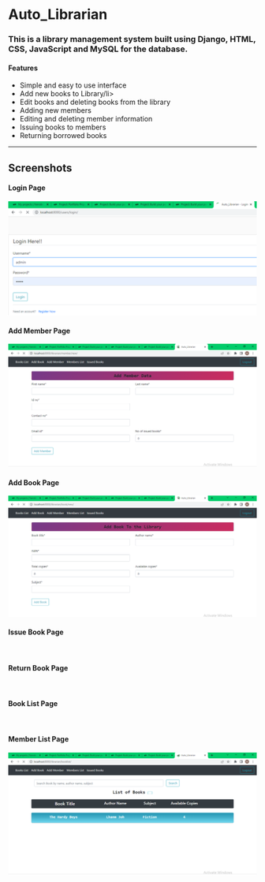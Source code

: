 # Auto_Librarian
<h3>This is a library management system built using Django, HTML, CSS, JavaScript and MySQL for the database.</h3>
<h4>Features</h4>
<ul>
<li>Simple and easy to use interface</li>
<li>Add new books to Library/li>
<li>Edit books and deleting books from the library</li>
<li>Adding new members</li>
<li>Editing and deleting member information</li>
<li>Issuing books to members</li>
<li>Returning borrowed books</li>
</ul>
<hr>
<h2>Screenshots</h2>
<h4>Login Page</h4>
<img src="/screenshots/login.png">
<h4>Add Member Page</h4>
<img src="/screenshots/Add_Member.png">
<h4>Add Book Page</h4>
<img src="/screenshots/Add_Book_1.png">
<h4>Issue Book Page</h4>
<img src="">
<h4>Return Book Page</h4>
<img src="">
<h4>Book List Page</h4>
<img src="">
<h4>Member List Page</h4>
<img src="/screenshots/Dashboard1.png">
